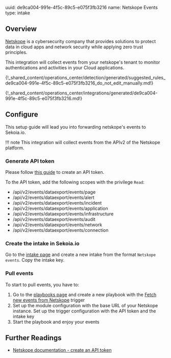 uuid: de9ca004-991e-4f5c-89c5-e075f3fb3216
name: Netskope Events
type: intake


## Overview

[Netskope](https://www.netskope.com/) is a cybersecurity company that provides solutions to protect data in cloud apps and network security while applying zero trust principles.

This integration will collect events from your netskope's tenant to monitor authentications and activities in your Cloud applications.

{!_shared_content/operations_center/detection/generated/suggested_rules_de9ca004-991e-4f5c-89c5-e075f3fb3216_do_not_edit_manually.md!}

{!_shared_content/operations_center/integrations/generated/de9ca004-991e-4f5c-89c5-e075f3fb3216.md!}

## Configure

This setup guide will lead you into forwarding netskope's events to Sekoia.io.

!!! note
    This integration will collect events from the APIv2 of the Netskope platform.

### Generate API token

Please follow [this guide](https://docs.netskope.com/en/rest-api-v2-overview-312207.html) to create an API token.

To the API token, add the following scopes with the privilege `Read`:

- /api/v2/events/dataexport/events/page	
- /api/v2/events/dataexport/events/alert	
- /api/v2/events/dataexport/events/incident	
- /api/v2/events/dataexport/events/application	
- /api/v2/events/dataexport/events/infrastructure	
- /api/v2/events/dataexport/events/audit	
- /api/v2/events/dataexport/events/network	
- /api/v2/events/dataexport/events/connection	

### Create the intake in Sekoia.io

Go to the [intake page](https://app.sekoia.io/operations/intakes) and create a new intake from the format `Netskope events`. Copy the intake key.

### Pull events

To start to pull events, you have to:

1. Go to the [playbooks page](https://app.sekoia.io/operations/playbooks) and create a new playbook with the [Fetch new events from Netskope](../../../automate/library/netskope.md) trigger
2. Set up the module configuration with the base URL of your Netskope instance. Set up the trigger configuration with the API token and the intake key
3. Start the playbook and enjoy your events

## Further Readings

- [Netskope documentation - create an API token](https://docs.netskope.com/en/rest-api-v2-overview-312207.html)
